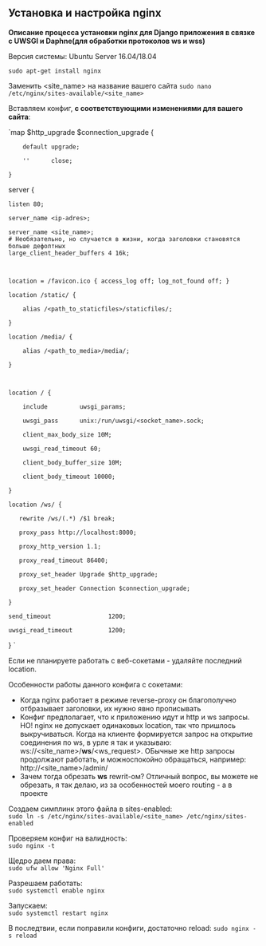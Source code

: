 ## **Установка и настройка nginx**

**Описание процесса установки nginx для Django приложения в связке с UWSGI и Daphne(для обработки протоколов ws и wss)**

Версия системы: Ubuntu Server 16.04/18.04

`sudo apt-get install nginx` 

Заменить <site_name> на название вашего сайта 
`sudo nano /etc/nginx/sites-available/<site_name>`

Вставляем конфиг, **с соответствующими изменениями для вашего сайта**:   

`map $http_upgrade $connection_upgrade { 

        default upgrade; 

        ''      close; 

    } 

server { 

    listen 80; 

    server_name <ip-adres>; 

    server_name <site_name>; 
    # Необязательно, но случается в жизни, когда заголовки становятся больше дефолтных
    large_client_header_buffers 4 16k; 

 

    location = /favicon.ico { access_log off; log_not_found off; } 

    location /static/ { 

        alias /<path_to_staticfiles>/staticfiles/; 

    } 

    location /media/ { 

        alias /<path_to_media>/media/; 

    } 

 

    location / { 

        include         uwsgi_params; 

        uwsgi_pass      unix:/run/uwsgi/<socket_name>.sock; 

        client_max_body_size 10M; 

        uwsgi_read_timeout 60; 

        client_body_buffer_size 10M; 

        client_body_timeout 10000; 

    } 

    location /ws/ { 

       rewrite /ws/(.*) /$1 break; 

       proxy_pass http://localhost:8000; 

       proxy_http_version 1.1; 

       proxy_read_timeout 86400; 

       proxy_set_header Upgrade $http_upgrade; 

       proxy_set_header Connection $connection_upgrade; 

    } 

    send_timeout                1200; 

    uwsgi_read_timeout          1200; 

} `

Если не планируете работать с веб-сокетами - удаляйте последний location.  

Особенности работы данного конфига с сокетами:
- Когда nginx работает в режиме reverse-proxy он благополучно отбразывает заголовки, их нужно явно прописывать  
- Конфиг предполагает, что к приложению идут и http и ws запросы. НО! nginx не допускает одинаковых location, так что пришлось выкручиваться.
Когда на клиенте формируется запрос на открытие соединения по ws, в урле я так и указываю:
ws://<site_name>/**ws**/<ws_request>. ОБычные же http запросы продолжают работать, и можноспокойно обращаться, например:
http://<site_name>/admin/
- Зачем тогда обрезать **ws** rewrit-ом? Отличный вопрос, вы можете не обрезать, я так делаю, из за особенностей моего routing - a 
в проекте

Создаем симплинк этого файла в sites-enabled:  
`sudo ln -s /etc/nginx/sites-available/<site_name> /etc/nginx/sites-enabled`

Проверяем конфиг на валидность:  
`sudo nginx -t`

Щедро даем права:  
`sudo ufw allow 'Nginx Full'`  

Разрешаем работать:  
`sudo systemctl enable nginx`  

Запускаем:  
`sudo systemctl restart nginx`

В последтвии, если поправили конфиги, достаточно reload:
`sudo nginx -s reload`
